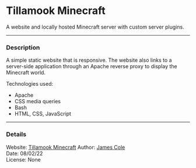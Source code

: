 # Tillamook Minecraft

A website and locally hosted Minecraft server with custom server plugins.

---

### Description

A simple static website that is responsive. The website also links to a server-side application through an Apache reverse proxy to display the Minecraft world.

Technologies used:

- Apache
- CSS media queries
- Bash
- HTML, CSS, JavaScript

---

### Details

Website: [Tillamook Minecraft](https://tillamookminecraft.com)
Author: [James Cole](https://jcole.net)  
Date: 08/02/22  
License: None
